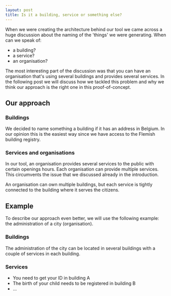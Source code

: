 ```yaml
---
layout: post
title: Is it a building, service or something else?
---
```


When we were creating the architecture behind our tool we came across a huge discussion about the naming of the 'things' we were generating.
When can we speak of:
- a building?
- a service?
- an organisation?

The most interesting part of the discussion was that you can have an organisation that's using several buildings and provides several services.
In the following post we will discuss how we tackled this problem and why we think our approach is the right one in this proof-of-concept.

## Our approach

### Buildings

We decided to name something a building if it has an address in Belgium. In our opinion this is the easiest way since we 
have access to the Flemish building registry.

### Services and organisations

In our tool, an organisation provides several services to the public with certain openings hours.
Each organisation can provide multiple services. This circumvents the issue that we discussed already in the introduction.

An organisation can own multiple buildings, but each service is tightly connected to the building where it serves the citizens.

## Example

To describe our approach even better, we will use the following example: the administration of a city (organisation).

### Buildings

The administration of the city can be located in several buildings with a couple of services in each building.

### Services

- You need to get your ID in building A
- The birth of your child needs to be registered in building B
- ...
